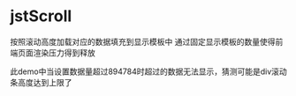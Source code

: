 # jstScroll
按照滚动高度加载对应的数据填充到显示模板中
通过固定显示模板的数量使得前端页面渲染压力得到释放

此demo中当设置数据量超过894784时超过的数据无法显示，猜测可能是div滚动条高度达到上限了
